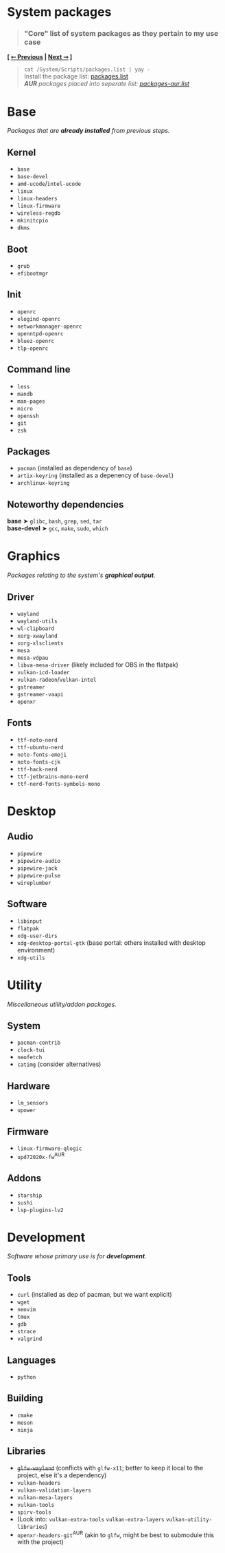 # System packages
> ### "Core" list of system packages as they pertain to my use case

**\[ [⇽ Previous](./04-environment.md) | [Next ⇾](./06a-gnome.md) \]**  

> `cat /System/Scripts/packages.list | yay -`  
Install the package list: [packages.list](/System/Packages/packages.list)  
_**AUR** packages placed into seperate list: [packages-aur.list](/System/Packages/packages-aur.list)_

# Base
_Packages that are **already installed** from previous steps._  

## Kernel
- `base`
- `base-devel`
- `amd-ucode`/`intel-ucode`
- `linux`
- `linux-headers`
- `linux-firmware`
- `wireless-regdb`
- `mkinitcpio`
- `dkms`

## Boot
- `grub`
- `efibootmgr`

## Init
- `openrc`
- `elogind-openrc`
- `networkmanager-openrc`
- `openntpd-openrc`
- `bluez-openrc`
- `tlp-openrc`

## Command line
- `less`
- `mandb`
- `man-pages`
- `micro`
- `openssh`
- `git`
- `zsh`

## Packages
- `pacman` (installed as dependency of `base`)
- `artix-keyring` (installed as a depenency of `base-devel`)
- `archlinux-keyring`

## Noteworthy dependencies
**base** ➤ `glibc`, `bash`, `grep`, `sed`, `tar`  
**base-devel** ➤ `gcc`, `make`, `sudo`, `which`  

# Graphics
_Packages relating to the system's **graphical output**._

## Driver
- `wayland`
- `wayland-utils`
- `wl-clipboard`
- `xorg-xwayland`
- `xorg-xlsclients`
- `mesa`
- `mesa-vdpau`
- `libva-mesa-driver` (likely included for OBS in the flatpak)
- `vulkan-icd-loader`
- `vulkan-radeon`/`vulkan-intel`
- `gstreamer`
- `gstreamer-vaapi`
- `openxr`

## Fonts
- `ttf-noto-nerd`
- `ttf-ubuntu-nerd`
- `noto-fonts-emoji`
- `noto-fonts-cjk`
- `ttf-hack-nerd`
- `ttf-jetbrains-mono-nerd`
- `ttf-nerd-fonts-symbols-mono`

# Desktop
## Audio
- `pipewire`
- `pipewire-audio`
- `pipewire-jack`
- `pipewire-pulse`
- `wireplumber`

## Software
- `libinput`
- `flatpak`
- `xdg-user-dirs`
- `xdg-desktop-portal-gtk` (base portal: others installed with desktop environment)
- `xdg-utils`

# Utility
_Miscellaneous utility/addon packages._

## System
- `pacman-contrib`
- `clock-tui`
- `neofetch`
- `catimg` (consider alternatives)

## Hardware
- `lm_sensors`
- `upower`

## Firmware
- `linux-firmware-qlogic`
- `upd72020x-fw`<sup>AUR</sup>

## Addons
- `starship`
- `sushi`
- `lsp-plugins-lv2`

# Development
_Software whose primary use is for **development**._

## Tools
- `curl` (installed as dep of pacman, but we want explicit)
- `wget`
- `neovim`
- `tmux`
- `gdb`
- `strace`
- `valgrind`

## Languages
- `python`

## Building
- `cmake`
- `meson`
- `ninja`

## Libraries
- ~~`glfw-wayland`~~ (conflicts with `glfw-x11`; better to keep it local to the project, else it's a dependency)
- `vulkan-headers`
- `vulkan-validation-layers`
- `vulkan-mesa-layers`
- `vulkan-tools`
- `spirv-tools`
- (Look into: `vulkan-extra-tools` `vulkan-extra-layers` `vulkan-utility-libraries`)
- `openxr-headers-git`<sup>AUR</sup> (akin to `glfw`, might be best to submodule this with the project)
